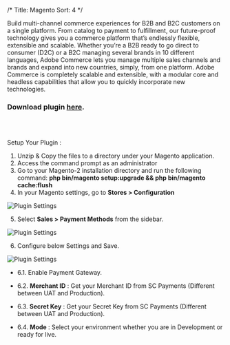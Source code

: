 /*
Title: Magento
Sort: 4
*/

Build multi-channel commerce experiences for B2B and B2C customers on a single platform. From catalog to payment to fulfillment, our future-proof technology gives you a commerce platform that’s endlessly flexible, extensible and scalable. Whether you’re a B2B ready to go direct to consumer (D2C) or a B2C managing several brands in 10 different languages, Adobe Commerce lets you manage multiple sales channels and brands and expand into new countries, simply, from one platform. Adobe Commerce is completely scalable and extensible, with a modular core and headless capabilities that allow you to quickly incorporate new technologies.

### Download plugin <a href="https://github.com/Alpha-Fintech/Plugin.Magento.2.3.6" target="_blank">here</a>.

<br /><br />

Setup Your Plugin :

1. Unzip & Copy the files to a directory under your Magento application.
2. Access the command prompt as an administrator
3. Go to your Magento-2 installation directory and run the following command: **php bin/magento setup:upgrade && php bin/magento cache:flush**
4. In your Magento settings, go to **Stores > Configuration**

<img src="https://devdocs.scpayments.com.my/images/Magento/magento_pic1.png" algin="left" alt="Plugin Settings" />

<br />

5. Select **Sales > Payment Methods** from the sidebar.

<img src="https://devdocs.scpayments.com.my/images/Magento/magento_pic2.png" algin="left" alt="Plugin Settings" />

<br />

6. Configure below Settings and Save.

<img src="https://devdocs.scpayments.com.my/images/Magento/magento_pic3.png" algin="left" alt="Plugin Settings" />

<br />

- 6.1. Enable Payment Gateway.

- 6.2. **Merchant ID** : Get your Merchant ID from SC Payments (Different between UAT and Production).

- 6.3. **Secret Key** : Get your Secret Key from SC Payments (Different between UAT and Production).

- 6.4. **Mode** : Select your environment whether you are in Development or ready for live.
